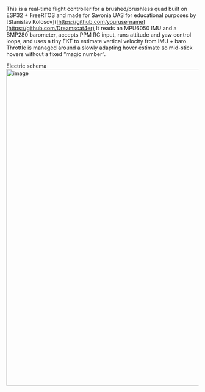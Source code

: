 This is a real-time flight controller for a brushed/brushless quad built on ESP32 + FreeRTOS and made for Savonia UAS for educational purposes by [Stanislav Kolosov]([https://github.com/yourusername](https://github.com/Dreamscat4er)
It reads an MPU6050 IMU and a BMP280 barometer, accepts PPM RC input, runs attitude and yaw control loops, and uses a tiny EKF to estimate vertical velocity from IMU + baro. Throttle is managed around a slowly adapting hover estimate so mid-stick hovers without a fixed “magic number”.

Electric schema
<img width="1097" height="831" alt="image" src="https://github.com/user-attachments/assets/0f85ddd5-65db-4d1e-a628-d790ffcbe023" />
